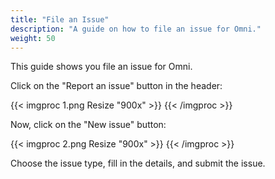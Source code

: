 ```yaml
---
title: "File an Issue"
description: "A guide on how to file an issue for Omni."
weight: 50
---
```


This guide shows you file an issue for Omni.

Click on the "Report an issue" button in the header:

{{< imgproc 1.png Resize "900x" >}}
{{< /imgproc >}}

Now, click on the "New issue" button:

{{< imgproc 2.png Resize "900x" >}}
{{< /imgproc >}}

Choose the issue type, fill in the details, and submit the issue.

